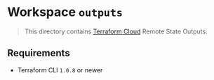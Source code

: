 # Workspace `outputs`

> This directory contains [Terraform Cloud](https://registry.terraform.io/providers/hashicorp/tfe/0.26.0/docs) Remote State Outputs.

## Requirements

* Terraform CLI `1.0.8` or newer
